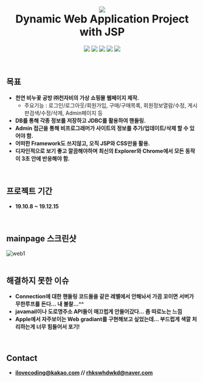 <h1 align="center">
  <img src = "https://user-images.githubusercontent.com/29548128/71737561-5a692100-2e97-11ea-89bd-ab48c9622d7f.png"><br/>
  Dynamic Web Application Project with JSP
</h1>
<p align="center">
  <img src = "https://img.shields.io/badge/Language-JSP-green"> <img src = "https://img.shields.io/badge/Language-Java-red"> <img src = "https://img.shields.io/badge/Language-JavaScript-orenge"> <img src = "https://img.shields.io/badge/Language-SQL-yellowgreen"> <img src = "https://img.shields.io/badge/license-MIT-blue">
</p>
<br/>

## 목표
- **천연 비누꽃 공방 ㈜천자비의 가상 쇼핑몰 웹페이지 제작.**
  - 주요기능 : 로그인/로그아웃/회원가입, 구매/구매목록, 회원정보열람/수정, 게시판검색/수정/삭제, Admin페이지 등
- **DB를 통해 각종 정보를 저장하고 JDBC를 활용하여 핸들링.**
- **Admin 접근을 통해 비프로그래머가 사이트의 정보를 추가/업데이트/삭제 할 수 있어야 함.**
- **어떠한 Framework도 쓰지않고, 오직 JSP와 CSS만을 활용.**
- **디자인적으로 보기 좋고 깔끔해야하며 최신의 Explorer와 Chrome에서 모든 동작이 3초 안에 반응해야 함.**
<br/>

## 프로젝트 기간
- **19.10.8 ~ 19.12.15**
<br/>

## mainpage 스크린샷
![web1](https://user-images.githubusercontent.com/29548128/71737099-11fd3380-2e96-11ea-9b63-fd8f52095872.jpg)
<br/><br/>

## 해결하지 못한 이슈
- **Connection에 대한 핸들링 코드들을 같은 레벨에서 안해놔서 가끔 꼬이면 서버가 무한루프를 돈다... 내 불찰...^^**
- **javamail이나 도로명주소 API들이 매끄럽게 안들어갔다... 좀 따로노는 느낌**
- **Apple에서 자주보이는 Web gradiant를 구현해보고 싶었는데... 부드럽게 색깔 처리하는게 너무 힘들어서 포기!**
<br/>

## Contact
- **ilovecoding@kakao.com // rhkswhdwkd@naver.com** 

